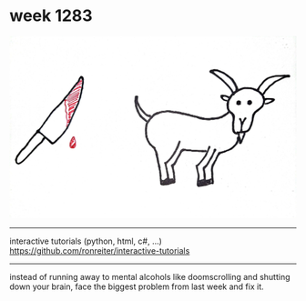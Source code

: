 # week 1283

![week-1283-kill-your-goats](../assets/weeks/week-1283-kill-your-goats.jpg)

---

interactive tutorials (python, html, c#, ...)
https://github.com/ronreiter/interactive-tutorials

---

instead of running away to mental alcohols like doomscrolling and shutting down your brain,
face the biggest problem from last week and fix it.